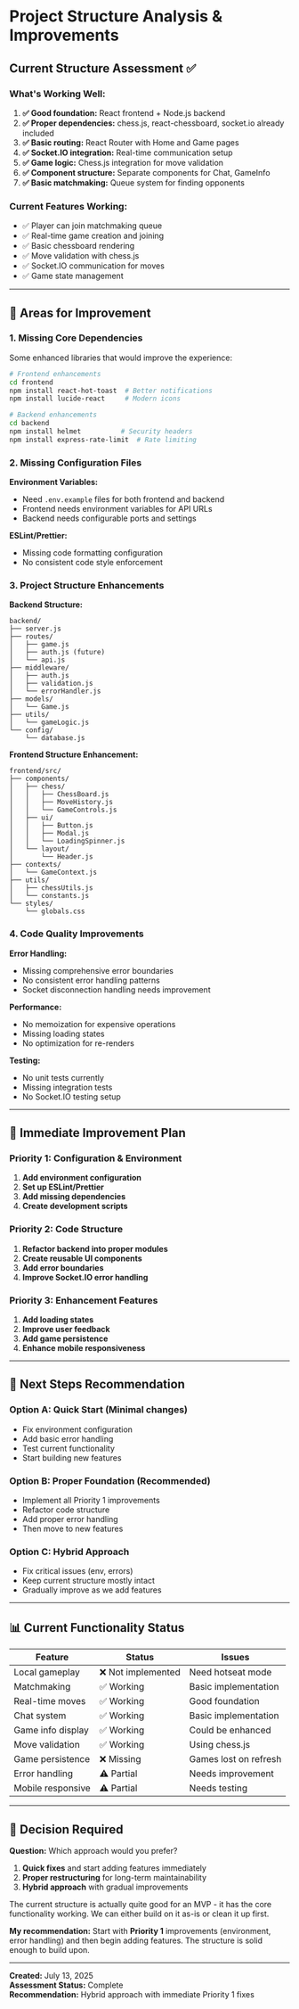 # Project Structure Analysis & Improvements

## Current Structure Assessment ✅

### **What's Working Well:**
1. **✅ Good foundation:** React frontend + Node.js backend
2. **✅ Proper dependencies:** chess.js, react-chessboard, socket.io already included
3. **✅ Basic routing:** React Router with Home and Game pages
4. **✅ Socket.IO integration:** Real-time communication setup
5. **✅ Game logic:** Chess.js integration for move validation
6. **✅ Component structure:** Separate components for Chat, GameInfo
7. **✅ Basic matchmaking:** Queue system for finding opponents

### **Current Features Working:**
- ✅ Player can join matchmaking queue
- ✅ Real-time game creation and joining
- ✅ Basic chessboard rendering
- ✅ Move validation with chess.js
- ✅ Socket.IO communication for moves
- ✅ Game state management

---

## 🔧 **Areas for Improvement**

### **1. Missing Core Dependencies**
Some enhanced libraries that would improve the experience:

```bash
# Frontend enhancements
cd frontend
npm install react-hot-toast  # Better notifications
npm install lucide-react     # Modern icons

# Backend enhancements  
cd backend
npm install helmet          # Security headers
npm install express-rate-limit  # Rate limiting
```

### **2. Missing Configuration Files**

**Environment Variables:**
- Need `.env.example` files for both frontend and backend
- Frontend needs environment variables for API URLs
- Backend needs configurable ports and settings

**ESLint/Prettier:**
- Missing code formatting configuration
- No consistent code style enforcement

### **3. Project Structure Enhancements**

**Backend Structure:**
```
backend/
├── server.js
├── routes/
│   ├── game.js
│   ├── auth.js (future)
│   └── api.js
├── middleware/
│   ├── auth.js
│   ├── validation.js
│   └── errorHandler.js
├── models/
│   └── Game.js
├── utils/
│   └── gameLogic.js
└── config/
    └── database.js
```

**Frontend Structure Enhancement:**
```
frontend/src/
├── components/
│   ├── chess/
│   │   ├── ChessBoard.js
│   │   ├── MoveHistory.js
│   │   └── GameControls.js
│   ├── ui/
│   │   ├── Button.js
│   │   ├── Modal.js
│   │   └── LoadingSpinner.js
│   └── layout/
│       └── Header.js
├── contexts/
│   └── GameContext.js
├── utils/
│   ├── chessUtils.js
│   └── constants.js
└── styles/
    └── globals.css
```

### **4. Code Quality Improvements**

**Error Handling:**
- Missing comprehensive error boundaries
- No consistent error handling patterns
- Socket disconnection handling needs improvement

**Performance:**
- No memoization for expensive operations
- Missing loading states
- No optimization for re-renders

**Testing:**
- No unit tests currently
- Missing integration tests
- No Socket.IO testing setup

---

## 🚀 **Immediate Improvement Plan**

### **Priority 1: Configuration & Environment**
1. **Add environment configuration**
2. **Set up ESLint/Prettier**
3. **Add missing dependencies**
4. **Create development scripts**

### **Priority 2: Code Structure**
1. **Refactor backend into proper modules**
2. **Create reusable UI components**
3. **Add error boundaries**
4. **Improve Socket.IO error handling**

### **Priority 3: Enhancement Features**
1. **Add loading states**
2. **Improve user feedback**
3. **Add game persistence**
4. **Enhance mobile responsiveness**

---

## 🎯 **Next Steps Recommendation**

### **Option A: Quick Start (Minimal changes)**
- Fix environment configuration
- Add basic error handling
- Test current functionality
- Start building new features

### **Option B: Proper Foundation (Recommended)**
- Implement all Priority 1 improvements
- Refactor code structure
- Add proper error handling
- Then move to new features

### **Option C: Hybrid Approach**
- Fix critical issues (env, errors)
- Keep current structure mostly intact
- Gradually improve as we add features

---

## 📊 **Current Functionality Status**

| Feature | Status | Issues |
|---------|---------|---------|
| Local gameplay | ❌ Not implemented | Need hotseat mode |
| Matchmaking | ✅ Working | Basic implementation |
| Real-time moves | ✅ Working | Good foundation |
| Chat system | ✅ Working | Basic implementation |
| Game info display | ✅ Working | Could be enhanced |
| Move validation | ✅ Working | Using chess.js |
| Game persistence | ❌ Missing | Games lost on refresh |
| Error handling | ⚠️ Partial | Needs improvement |
| Mobile responsive | ⚠️ Partial | Needs testing |

---

## 🤔 **Decision Required**

**Question:** Which approach would you prefer?
1. **Quick fixes** and start adding features immediately
2. **Proper restructuring** for long-term maintainability
3. **Hybrid approach** with gradual improvements

The current structure is actually quite good for an MVP - it has the core functionality working. We can either build on it as-is or clean it up first.

**My recommendation:** Start with **Priority 1** improvements (environment, error handling) and then begin adding features. The structure is solid enough to build upon.

---
**Created:** July 13, 2025  
**Assessment Status:** Complete  
**Recommendation:** Hybrid approach with immediate Priority 1 fixes
